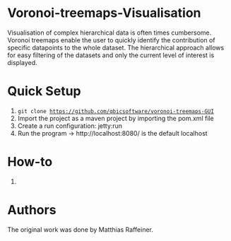 Voronoi-treemaps-Visualisation
======
Visualisation of complex hierarchical data is often times cumbersome. 
Voronoi treemaps enable the user to quickly identify the contribution of specific datapoints to the whole dataset.
The hierarchical approach allows for easy filtering of the datasets and only the current level of interest is displayed.

Quick Setup
=====
1. <code>git clone https://github.com/qbicsoftware/voronoi-treemaps-GUI</code>
2. Import the project as a maven project by importing the pom.xml file
3. Create a run configuration: jetty:run
4. Run the program -> http://localhost:8080/ is the default localhost 

How-to
=====
1.


Authors
=====
The original work was done by Matthias Raffeiner. 